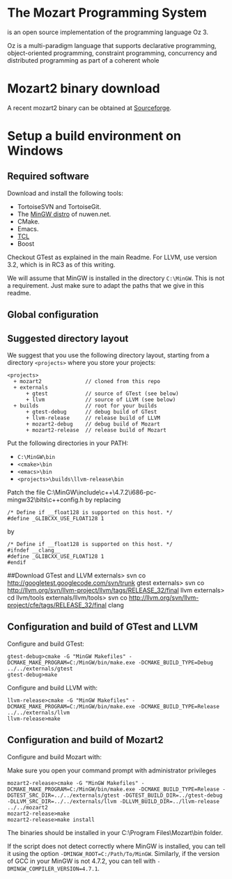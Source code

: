# The Mozart Programming System
is an open source implementation of the programming language Oz 3.

Oz is a multi-paradigm language that supports declarative programming, object-oriented programming, constraint programming, concurrency and distributed programming as part of a coherent whole

# Mozart2 binary download

A recent mozart2 binary can be obtained at [Sourceforge](http://sourceforge.net/projects/mozart-oz/?source=directory).

# Setup a build environment on Windows

## Required software

Download and install the following tools:

*   TortoiseSVN and TortoiseGit.
*   The [MinGW distro](http://nuwen.net/mingw.html) of nuwen.net.
*   CMake.
*   Emacs.
*   [TCL](http://www.activestate.com/activetcl/downloads)
*   Boost

Checkout GTest as explained in the main Readme. For LLVM, use version 3.2,
which is in RC3 as of this writing.

We will assume that MinGW is installed in the directory `C:\MinGW`. This is
not a requirement. Just make sure to adapt the paths that we give in this
readme.

## Global configuration

## Suggested directory layout

We suggest that you use the following directory layout, starting from a
directory `<projects>` where you store your projects:

```
<projects>
  + mozart2              // cloned from this repo
  + externals
      + gtest            // source of GTest (see below)
      + llvm             // source of LLVM (see below)
  + builds               // root for your builds
      + gtest-debug      // debug build of GTest
      + llvm-release     // release build of LLVM
      + mozart2-debug    // debug build of Mozart
      + mozart2-release  // release build of Mozart
```

Put the following directories in your PATH:

*    `C:\MinGW\bin`
*    `<cmake>\bin`
*    `<emacs>\bin`
*    `<projects>\builds\llvm-release\bin`

Patch the file C:\MinGW\include\c++\4.7.2\i686-pc-mingw32\bits\c++config.h by
replacing

    /* Define if __float128 is supported on this host. */
    #define _GLIBCXX_USE_FLOAT128 1

by

    /* Define if __float128 is supported on this host. */
    #ifndef __clang__
    #define _GLIBCXX_USE_FLOAT128 1
    #endif

##Download GTest and LLVM
    externals> svn co http://googletest.googlecode.com/svn/trunk gtest
    externals> svn co http://llvm.org/svn/llvm-project/llvm/tags/RELEASE_32/final llvm
    externals> cd llvm/tools
    externals/llvm/tools> svn co http://llvm.org/svn/llvm-project/cfe/tags/RELEASE_32/final clang

## Configuration and build of GTest and LLVM

Configure and build GTest:

    gtest-debug>cmake -G "MinGW Makefiles" -DCMAKE_MAKE_PROGRAM=C:/MinGW/bin/make.exe -DCMAKE_BUILD_TYPE=Debug ../../externals/gtest
    gtest-debug>make

Configure and build LLVM with:

    llvm-release>cmake -G "MinGW Makefiles" -DCMAKE_MAKE_PROGRAM=C:/MinGW/bin/make.exe -DCMAKE_BUILD_TYPE=Release ../../externals/llvm
    llvm-release>make

## Configuration and build of Mozart2

Configure and build Mozart with:

Make sure you open your command prompt with administrator privileges

    mozart2-release>cmake -G "MinGW Makefiles" -DCMAKE_MAKE_PROGRAM=C:/MinGW/bin/make.exe -DCMAKE_BUILD_TYPE=Release -DGTEST_SRC_DIR=../../externals/gtest -DGTEST_BUILD_DIR=../gtest-debug -DLLVM_SRC_DIR=../../externals/llvm -DLLVM_BUILD_DIR=../llvm-release ../../mozart2
    mozart2-release>make
    mozart2-release>make install

The binaries should be installed in your C:\Program Files\Mozart\bin folder.

If the script does not detect correctly where MinGW is installed, you can tell
it using the option `-DMINGW_ROOT=C:/Path/To/MinGW`. Similarly, if the version of GCC in your
MinGW is not 4.7.2, you can tell with `-DMINGW_COMPILER_VERSION=4.7.1`.
